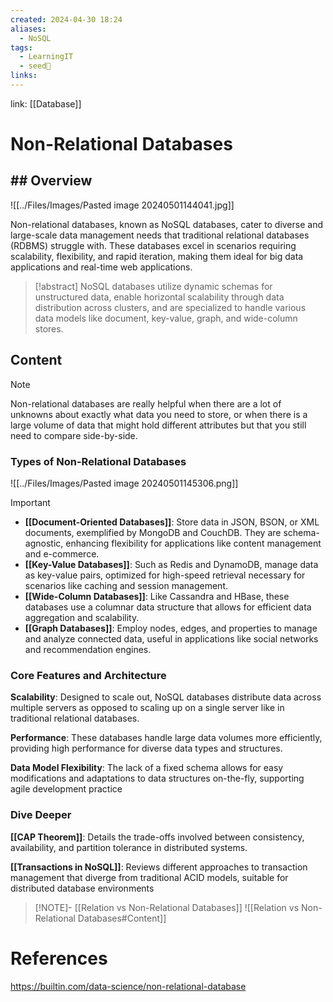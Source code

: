```yaml
---
created: 2024-04-30 18:24
aliases:
  - NoSQL
tags:
  - LearningIT
  - seed🌱
links:
---
```


link: [[Database]]

# Non-Relational Databases

## ## Overview

![[../Files/Images/Pasted image 20240501144041.jpg]]

Non-relational databases, known as NoSQL databases, cater to diverse and large-scale data management needs that traditional relational databases (RDBMS) struggle with. These databases excel in scenarios requiring scalability, flexibility, and rapid iteration, making them ideal for big data applications and real-time web applications.

> [!abstract]
>  NoSQL databases utilize dynamic schemas for unstructured data, enable horizontal scalability through data distribution across clusters, and are specialized to handle various data models like document, key-value, graph, and wide-column stores.

## Content

> [!note]
> Non-relational databases are really helpful when there are a lot of unknowns about exactly what data you need to store, or when there is a large volume of data that might hold different attributes but that you still need to compare side-by-side.

### Types of Non-Relational Databases

![[../Files/Images/Pasted image 20240501145306.png]]

>[!important]
>
>- **[[Document-Oriented Databases]]**: Store data in JSON, BSON, or XML documents, exemplified by MongoDB and CouchDB. They are schema-agnostic, enhancing flexibility for applications like content management and e-commerce.
>- **[[Key-Value Databases]]**: Such as Redis and DynamoDB, manage data as key-value pairs, optimized for high-speed retrieval necessary for scenarios like caching and session management.
>- **[[Wide-Column Databases]]**: Like Cassandra and HBase, these databases use a columnar data structure that allows for efficient data aggregation and scalability.
>- **[[Graph Databases]]**: Employ nodes, edges, and properties to manage and analyze connected data, useful in applications like social networks and recommendation engines.

### Core Features and Architecture

**Scalability**: Designed to scale out, NoSQL databases distribute data across multiple servers as opposed to scaling up on a single server like in traditional relational databases.

**Performance**: These databases handle large data volumes more efficiently, providing high performance for diverse data types and structures.

**Data Model Flexibility**: The lack of a fixed schema allows for easy modifications and adaptations to data structures on-the-fly, supporting agile development practice

### Dive Deeper

**[[CAP Theorem]]**: Details the trade-offs involved between consistency, availability, and partition tolerance in distributed systems.

**[[Transactions in NoSQL]]**: Reviews different approaches to transaction management that diverge from traditional ACID models, suitable for distributed database environments

> [!NOTE]- [[Relation vs Non-Relational Databases]]
> ![[Relation vs Non-Relational Databases#Content]]
> 

# References

https://builtin.com/data-science/non-relational-database

